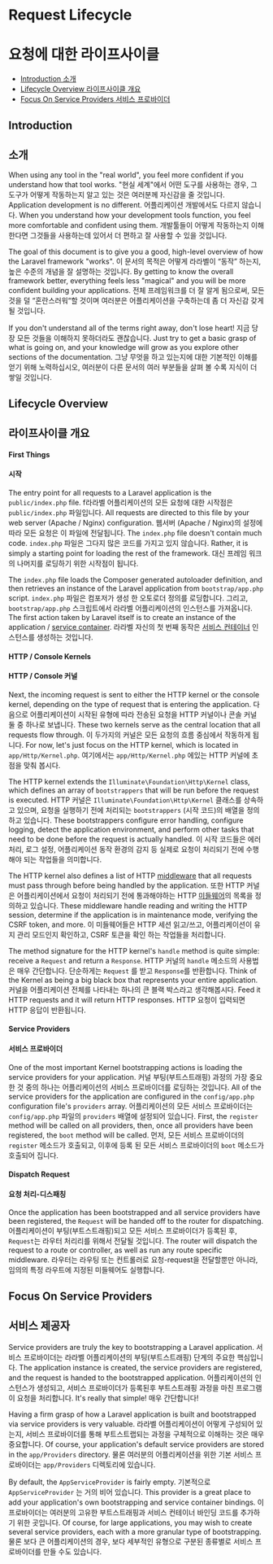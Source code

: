 # Request Lifecycle 
# 요청에 대한 라이프사이클

- [Introduction 소개](#introduction)
- [Lifecycle Overview 라이프사이클 개요](#lifecycle-overview)
- [Focus On Service Providers 서비스 프로바이더](#focus-on-service-providers)

<a name="introduction"></a>
## Introduction
## 소개

When using any tool in the "real world", you feel more confident if you understand how that tool works. "현실 세계"에서 어떤 도구를 사용하는 경우, 그 도구가 어떻게 작동하는지 알고 있는 것은 여러분께 자신감을 줄 것입니다. Application development is no different. 어플리케이션 개발에서도 다르지 않습니다. When you understand how your development tools function, you feel more comfortable and confident using them. 개발툴들이 어떻게 작동하는지 이해한다면 그것들을 사용하는데 있어서 더 편하고 잘 사용할 수 있을 것입니다. 

The goal of this document is to give you a good, high-level overview of how the Laravel framework "works". 이 문서의 목적은 어떻게 라라벨이 “동작” 하는지, 높은 수준의 개념을 잘 설명하는 것입니다. By getting to know the overall framework better, everything feels less "magical" and you will be more confident building your applications. 전체 프레임워크를 더 잘 알게 됨으로써, 모든것을 덜 “혼란스러워“할 것이며 여러분은 어플리케이션을 구축하는데 좀 더 자신감 갖게 될 것입니다.

If you don't understand all of the terms right away, don't lose heart! 지금 당장 모든 것들을 이해하지 못하더라도 괜찮습니다. Just try to get a basic grasp of what is going on, and your knowledge will grow as you explore other sections of the documentation. 그냥 무엇을 하고 있는지에 대한 기본적인 이해를 얻기 위해 노력하십시오, 여러분이  다른 문서의 여러 부분들을 살펴 볼 수록 지식이 더 쌓일 것입니다. 

<a name="lifecycle-overview"></a>
## Lifecycle Overview
## 라이프사이클 개요

#### First Things
#### 시작

The entry point for all requests to a Laravel application is the `public/index.php` file. f라라벨 어플리케이션의 모든 요청에 대한 시작점은 `public/index.php` 파일입니다. All requests are directed to this file by your web server (Apache / Nginx) configuration. 웹서버 (Apache / Nginx)의 설정에 따라 모든 요청은 이 파일에 전달됩니다. The `index.php` file doesn't contain much code. `index.php` 파일은 그다지 많은 코드를 가지고 있지 않습니다. Rather, it is simply a starting point for loading the rest of the framework. 대신 프레임 워크의 나머지를 로딩하기 위한 시작점이 됩니다. 

The `index.php` file loads the Composer generated autoloader definition, and then retrieves an instance of the Laravel application from `bootstrap/app.php` script. `index.php` 파일은 컴포저가 생성 한 오토로더 정의를 로딩합니다. 그리고, `bootstrap/app.php` 스크립트에서 라라벨 어플리케이션의 인스턴스를 가져옵니다. The first action taken by Laravel itself is to create an instance of the application / [service container](/docs/5.0/container). 라라벨 자신의 첫 번째 동작은 [서비스 컨테이너](/docs/5.0/container) 인스턴스를 생성하는 것입니다.

#### HTTP / Console Kernels
#### HTTP / Console 커널

Next, the incoming request is sent to either the HTTP kernel or the console kernel, depending on the type of request that is entering the application. 다음으로 어플리케이션이 시작된 유형에 따라 전송된 요청을 HTTP 커널이나 콘솔 커널 둘 중 하나로 보냅니다. These two kernels serve as the central location that all requests flow through. 이 두가지의 커널은 모든 요청의 흐름 중심에서 작동하게 됩니다. For now, let's just focus on the HTTP kernel, which is located in `app/Http/Kernel.php`. 여기에서는 `app/Http/Kernel.php` 에있는 HTTP 커널에 초점을 맞춰 봅시다.

The HTTP kernel extends the `Illuminate\Foundation\Http\Kernel` class, which defines an array of `bootstrappers` that will be run before the request is executed. HTTP 커널은 `Illuminate\Foundation\Http\Kernel` 클래스를 상속하고 있으며, 요청을 실행하기 전에 처리되는 `bootstrappers` (시작 코드)의 배열을 정의하고 있습니다. These bootstrappers configure error handling, configure logging, detect the application environment, and perform other tasks that need to be done before the request is actually handled. 이 시작 코드들은 에러 처리, 로그 설정, 어플리케이션 동작 환경의 감지 등 실제로 요청이 처리되기 전에 수행해야 되는 작업들을 의미합니다.

The HTTP kernel also defines a list of HTTP [middleware](/docs/5.0/middleware) that all requests must pass through before being handled by the application. 또한 HTTP 커널은 어플리케이션에서 요청이 처리되기 전에 통과해야하는 HTTP [미들웨어](/docs/5.0/middleware)의 목록을 정의하고 있습니다. These middleware handle reading and writing the HTTP session, determine if the application is in maintenance mode, verifying the CSRF token, and more.  이 미들웨어들은 HTTP 세션 읽고/쓰고, 어플리케이션이 유지 관리 모드인지 확인하고, CSRF 토큰을 확인 하는 작업들을 처리합니다. 

The method signature for the HTTP kernel's `handle` method is quite simple: receive a `Request` and return a `Response`. HTTP 커널의 `handle` 메소드의 사용법은 매우 간단합니다. 단순하게는 `Request` 를 받고 `Response`를 반환합니다. Think of the Kernel as being a big black box that represents your entire application. 커널을 어플리케이션 전체를 나타내는 하나의 큰 블랙 박스라고 생각해봅시다. Feed it HTTP requests and it will return HTTP responses.  HTTP 요청이 입력되면 HTTP 응답이 반환됩니다.

#### Service Providers
#### 서비스 프로바이더

One of the most important Kernel bootstrapping actions is loading the service providers for your application. 커널 부팅(부트스트래핑) 과정의 가장 중요한 것 중의 하나는 어플리케이션의 서비스 프로바이더를 로딩하는 것입니다. All of the service providers for the application are configured in the `config/app.php` configuration file's `providers` array. 어플리케이션의 모든 서비스 프로바이더는 `config/app.php` 파일의 `providers` 배열에 설정되어 있습니다. First, the `register` method will be called on all providers, then, once all providers have been registered, the `boot` method will be called. 먼저, 모든 서비스 프로바이더의 `register` 메소드가 호출되고, 이후에 등록 된 모든 서비스 프로바이더의 `boot` 메소드가 호출되어 집니다. 

#### Dispatch Request
#### 요청 처리-디스패칭

Once the application has been bootstrapped and all service providers have been registered, the `Request` will be handed off to the router for dispatching. 어플리케이션이 부팅(부트스트래핑)되고 모든 서비스 프로바이더가 등록된 후, `Request`는 라우터 처리리를 위해서 전달될 것입니다. The router will dispatch the request to a route or controller, as well as run any route specific middleware. 라우터는 라우팅 또는 컨트롤러로 요청-request을 전달할뿐만 아니라, 임의의 특정 라우트에 지정된 미들웨어도 실행합니다.

<a name="focus-on-service-providers"></a>
## Focus On Service Providers
## 서비스 제공자

Service providers are truly the key to bootstrapping a Laravel application. 서비스 프로바이더는 라라벨 어플리케이션의 부팅(부트스트래핑) 단계의 주요한 핵심입니다. The application instance is created, the service providers are registered, and the request is handed to the bootstrapped application. 어플리케이션의 인스턴스가 생성되고, 서비스 프로바이더가 등록된후 부트스트래핑 과정을 마친 프로그램이 요청을 처리합니다. It's really that simple! 매우 간단합니다!

Having a firm grasp of how a Laravel application is built and bootstrapped via service providers is very valuable. 라라벨 어플리케이션이 어떻게 구성되어 있는지, 서비스 프로바이더를 통해 부트스트랩되는 과정을 구체적으로 이해하는 것은 매우 중요합니다. Of course, your application's default service providers are stored in the `app/Providers` directory. 물론 여러분의 어플리케이션을 위한 기본 서비스 프로바이더는 `app/Providers` 디렉토리에 있습니다.

By default, the `AppServiceProvider` is fairly empty. 기본적으로 `AppServiceProvider` 는 거의 비어 있습니다. This provider is a great place to add your application's own bootstrapping and service container bindings. 이 프로바이더는 여러분의 고유한 부트스트래핑과 서비스 컨테이너 바인딩 코드를 추가하기 위한 곳입니다. Of course, for large applications, you may wish to create several service providers, each with a more granular type of bootstrapping.  물론 보다 큰 어플리케이션의 경우, 보다 세부적인 유형으로 구분된 종류별로 서비스 프로바이더를 만들 수도 있습니다. 
